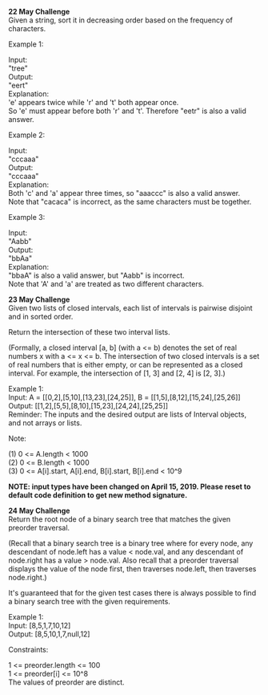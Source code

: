 <strong> 22 May Challenge</strong></br>
Given a string, sort it in decreasing order based on the frequency of characters.</br>

Example 1:</br>

Input:</br>
"tree"</br>
Output:</br>
"eert"</br>
Explanation:</br>
'e' appears twice while 'r' and 't' both appear once.</br>
So 'e' must appear before both 'r' and 't'. Therefore "eetr" is also a valid answer.</br>

Example 2:</br>

Input:</br>
"cccaaa"</br>
Output:</br>
"cccaaa"</br>
Explanation:</br>
Both 'c' and 'a' appear three times, so "aaaccc" is also a valid answer.</br>
Note that "cacaca" is incorrect, as the same characters must be together.</br>

Example 3:</br>

Input:</br>
"Aabb"</br>
Output:</br>
"bbAa"</br>
Explanation:</br>
"bbaA" is also a valid answer, but "Aabb" is incorrect.</br>
Note that 'A' and 'a' are treated as two different characters.</br>

<strong> 23 May Challenge</strong></br>
Given two lists of closed intervals, each list of intervals is pairwise disjoint and in sorted order.</br>

Return the intersection of these two interval lists.</br>

(Formally, a closed interval [a, b] (with a <= b) denotes the set of real numbers x with a <= x <= b.  The intersection of two closed intervals is a set of real numbers that is either empty, or can be represented as a closed interval.  For example, the intersection of [1, 3] and [2, 4] is [2, 3].)</br>

Example 1:</br>
Input: A = [[0,2],[5,10],[13,23],[24,25]], B = [[1,5],[8,12],[15,24],[25,26]]</br>
Output: [[1,2],[5,5],[8,10],[15,23],[24,24],[25,25]]</br>
Reminder: The inputs and the desired output are lists of Interval objects, and not arrays or lists.</br>
 

Note:</br>

(1) 0 <= A.length < 1000</br>
(2) 0 <= B.length < 1000</br>
(3) 0 <= A[i].start, A[i].end, B[i].start, B[i].end < 10^9</br>

<b>NOTE: input types have been changed on April 15, 2019. Please reset to default code definition to get new method signature.</b></br>

<strong>24 May Challenge</strong></br>
Return the root node of a binary search tree that matches the given preorder traversal.</br>

(Recall that a binary search tree is a binary tree where for every node, any descendant of node.left has a value < node.val, and any descendant of node.right has a value > node.val.  Also recall that a preorder traversal displays the value of the node first, then traverses node.left, then traverses node.right.)</br>

It's guaranteed that for the given test cases there is always possible to find a binary search tree with the given requirements.</br>

Example 1:</br>
Input: [8,5,1,7,10,12]</br>
Output: [8,5,10,1,7,null,12]</br>

Constraints:</br>

1 <= preorder.length <= 100</br>
1 <= preorder[i] <= 10^8</br>
The values of preorder are distinct.</br>
